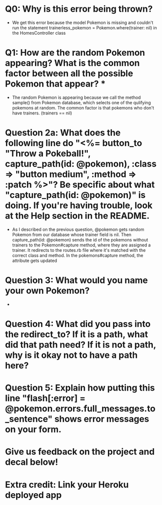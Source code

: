 # Q0: Why is this error being thrown?

- We get this error because the model Pokemon is missing and couldn't run the statement
trainerless_pokemon = Pokemon.where(trainer: nil) in the HomesController class

# Q1: How are the random Pokemon appearing? What is the common factor between all the possible Pokemon that appear? *

- The random Pokemon is appearing because we call the method sample() from Pokemon database, which selects one of the qulifying pokemons at random. The common factor is 
that pokemons who don't have trainers. (trainers == nil)

# Question 2a: What does the following line do "<%= button_to "Throw a Pokeball!", capture_path(id: @pokemon), :class => "button medium", :method => :patch %>"? Be specific about what "capture_path(id: @pokemon)" is doing. If you're having trouble, look at the Help section in the README.

- As I described on the previous question, @pokemon gets random Pokemon from our database whose trainer field is nil. Then capture_path(id: @pokemon) sends the id of the pokemons without trainers to the Pokemon#capture method, where they are assigned a trainer. It redirects to the routes.rb file where it's matched with the correct class and method. In the pokemons#capture method, the attribute gets updated

# Question 3: What would you name your own Pokemon?

- 

# Question 4: What did you pass into the redirect_to? If it is a path, what did that path need? If it is not a path, why is it okay not to have a path here?

# Question 5: Explain how putting this line "flash[:error] = @pokemon.errors.full_messages.to_sentence" shows error messages on your form.

# Give us feedback on the project and decal below!

# Extra credit: Link your Heroku deployed app
